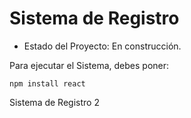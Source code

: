 <h1>Sistema de Registro </h1>

- Estado del Proyecto: En construcción.

Para ejecutar el Sistema, debes poner:

```npm install react```

Sistema de Registro 2
